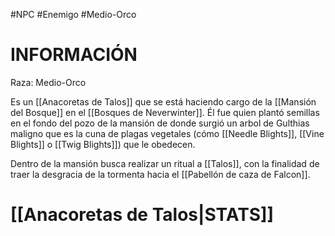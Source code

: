 #NPC #Enemigo #Medio-Orco 
# INFORMACIÓN 
Raza: Medio-Orco

Es un [[Anacoretas de Talos]] que se está haciendo cargo de la [[Mansión del Bosque]] en el [[Bosques de Neverwinter]]. Él fue quien plantó semillas en el fondo del pozo de la mansión de donde surgió un arbol de Gulthias maligno que es la cuna de plagas vegetales (cómo [[Needle Blights]], [[Vine Blights]] o [[Twig Blights]]) que le obedecen.

Dentro de la mansión busca realizar un ritual a [[Talos]], con la finalidad de traer la desgracia de la tormenta hacia el [[Pabellón de caza de Falcon]].

# [[Anacoretas de Talos|STATS]]